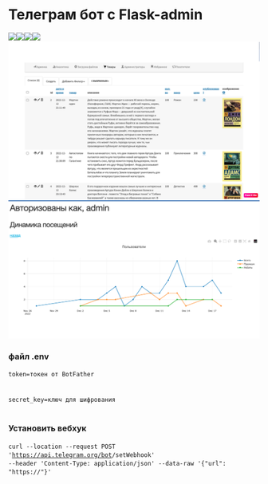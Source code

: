 <h1>Телеграм бот с Flask-admin</h1><img src='https://img.shields.io/badge/flaskbot-A--V--tor-blue?logo=telegram&logoColor=white&style=flat'/><img src='https://img.shields.io/badge/-Flask%202.2.2-green'/><img src='https://img.shields.io/badge/-Flask--Admin%201.6.2-green'/><img src='https://img.shields.io/badge/-pyTelegramBotAPI%204.7.1-informational'/>
<br>
<img src="https://github.com/A-V-tor/flaskbot/blob/main/flaskbot/admin.png">
</br>
<img src="https://github.com/A-V-tor/flaskbot/blob/main/flaskbot/visits.png">
</br>
<h3>файл .env</h3>
<code>token=токен от BotFather
</br>
secret_key=ключ для шифрования
</code>
</br>
<h3>Установить вебхук</h3>

<code>curl --location --request POST 'https://api.telegram.org/bot<TOKEN>/setWebhook' --header 'Content-Type: application/json' --data-raw '{"url": "https://<URL>"}'</code>

